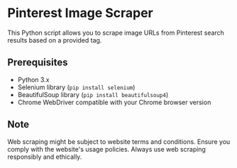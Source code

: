 # Pinterest Image Scraper

This Python script allows you to scrape image URLs from Pinterest search results based on a provided tag.

## Prerequisites

- Python 3.x
- Selenium library (`pip install selenium`)
- BeautifulSoup library (`pip install beautifulsoup4`)
- Chrome WebDriver compatible with your Chrome browser version
   
## Note
Web scraping might be subject to website terms and conditions. Ensure you comply with the website's usage policies.
Always use web scraping responsibly and ethically.

